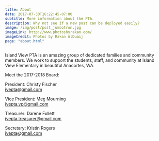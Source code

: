 ```yaml
---
title: About
date: 2017-07-30T16:22:45-07:00
subtitle: More information about the PTA.
description: Why not see if a new post can be deployed easily?
image: /img/post/post_jumbotron.jpg
imageLink: http://www.photosbyrakan.com/
imageCredit: Photos by Rakan AlDuaij
page: "about.html"
---
```


Island View PTA is an amazing group of dedicated families and community members. We work to support the students, staff, and community at Island View Elementary in beautiful Anacortes, WA. 

Meet the 2017-2018 Board:

President:
Christy Fischer  
[ivepta@gmail.com](ivepta@gmail.com)

Vice President:
Meg Mourning  
[ivepta.vp@gmail.com](ivepta.vp@gmail.com)

Treasurer:
Darene Follett  
[ivepta.treasurer@gmail.com](ivepta.treasurer@gmail.com)

Secretary:
Kristin Rogers  
[ivepta@gmail.com](ivepta@gmail.com)